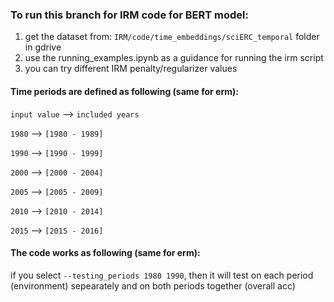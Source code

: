### To run this branch for IRM code for BERT model:
1. get the dataset from: `IRM/code/time_embeddings/sciERC_temporal` folder in gdrive
2. use the running_examples.ipynb as a guidance for running the irm script
3. you can try different IRM penalty/regularizer values

#### Time periods are defined as following (same for erm):
`input value` --> `included years`

`1980` --> `[1980 - 1989]`

`1990` --> `[1990 - 1999]`

`2000` --> `[2000 - 2004]`

`2005` --> `[2005 - 2009]`

`2010` --> `[2010 - 2014]`

`2015` --> `[2015 - 2016]`

#### The code works as following (same for erm): 
if you select `--testing_periods 1980 1990`, then it will test on each period (environment) sepearately and on both periods together (overall acc)
